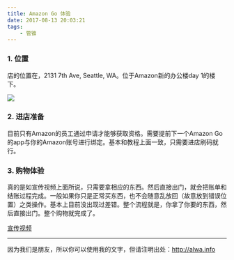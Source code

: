 ```yaml
---
title: Amazon Go 体验
date: 2017-08-13 20:03:21
tags:
    - 管锥
---
```


### 1. 位置
店的位置在，2131 7th Ave, Seattle, WA。位于Amazon新的办公楼day 1的楼下。

![](http://storage.googleapis.com/lichamnesia.appspot.com/images/amazon-jobs-go-banner.jpg)

### 2. 进店准备
目前只有Amazon的员工通过申请才能够获取资格。需要提前下一个Amazon Go的app与你的Amazon账号进行绑定。基本和教程上面一致，只需要进店刷码就行。

### 3. 购物体验
真的是如宣传视频上面所说，只需要拿相应的东西。然后直接出门，就会把账单和结账过程完成。一般如果你只是正常买东西，也不会随意乱放回（故意放到错误位置）之类操作。基本上目前没出现过差错。整个流程就是，你拿了你要的东西，然后直接出门。整个购物就完成了。

[宣传视频](https://www.amazon.com/b?node=16008589011)

----

因为我们是朋友，所以你可以使用我的文字，但请注明出处：http://alwa.info